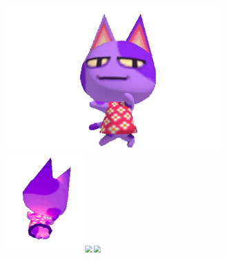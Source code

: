 ![](https://github.com/Darumin/Darumin/blob/master/dancingbob.gif?raw=true)
![](https://github.com/Darumin/Darumin/blob/master/floatingbob.gif?raw=true)
![](https://bestanimations.com/Animals/Mammals/Cats/cats/cute-kitty-animated-gif-11.gif)
![](https://media.tenor.com/images/ad10d5b1f5495310155e20bf7b49f2d4/tenor.gif)

<!--
**Darumin/Darumin** is a ✨ _special_ ✨ repository because its `README.md` (this file) appears on your GitHub profile.

Here are some ideas to get you started:

- 🔭 I’m currently working on ...
- 🌱 I’m currently learning ...
- 👯 I’m looking to collaborate on ...
- 🤔 I’m looking for help with ...
- 💬 Ask me about ...
- 📫 How to reach me: ...
- 😄 Pronouns: ...
- ⚡ Fun fact: ...
-->
